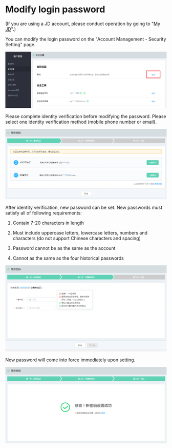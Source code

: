 # Modify login password

(If you are using a JD account, please conduct operation by going to "[My JD](https://home.jd.com/)".)

You can modify the login password on the "Account Management - Security Setting" page.

![](../../../image/User/Account-Mgmt/safe6.png)

Please complete identity verification before modifying the password. Please select one identity verification method (mobile phone number or email).

![](../../../image/User/Account-Mgmt/pwd1.png)

After identity verification, new password can be set. New passwords must satisfy all of following requirements:

1. Contain 7-20 characters in length

2. Must include uppercase letters, lowercase letters, numbers and characters (do not support Chinese characters and spacing)

3. Password cannot be as the same as the account

4. Cannot as the same as the four historical passwords

![](../../../image/User/Account-Mgmt/pwd2.png)

New password will come into force immediately upon setting.

![](../../../image/User/Account-Mgmt/pwd3.png)
